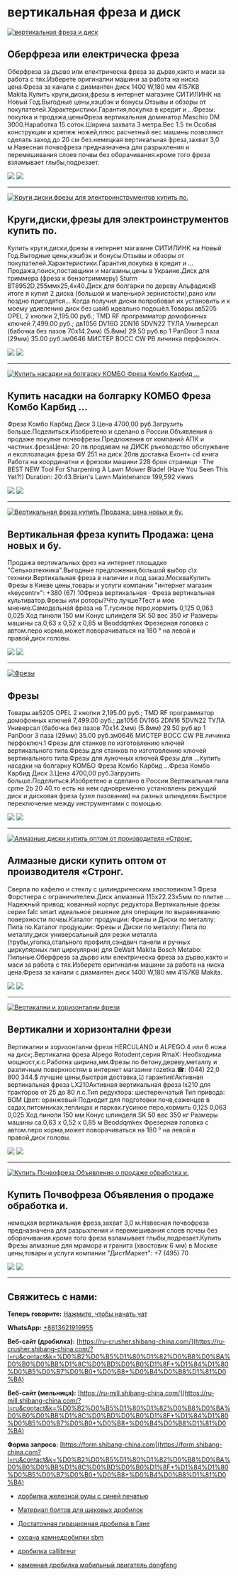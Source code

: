 # вертикальная фреза и диск

<a href="https://swt.shibang-china.com/?l=ru&img&k=%D0%B2%D0%B5%D1%80%D1%82%D0%B8%D0%BA%D0%B0%D0%BB%D1%8C%D0%BD%D0%B0%D1%8F+%D1%84%D1%80%D0%B5%D0%B7%D0%B0+%D0%B8+%D0%B4%D0%B8%D1%81%D0%BA" target="_blank">![вертикальная фреза и диск](http://static.shibang-china.com/all-800x300/308.jpg)</a>

## Оберфреза или електрическа фреза
Оберфреза за дърво или електрическа фреза за дърво,както и маси за работа с тях.Изберете оригинални машини за работа на ниска цена.Фреза за канали с диамантен диск 1400 W,180 мм 4157KB Makita.Купить круги,диски,фрезы в интернет магазине СИТИЛИНК на Новый Год.Выгодные цены,кэшбэк и бонусы.Отзывы и обзоры от покупателей.Характеристики.Гарантия,покупка в кредит и …Фрезы: покупка и продажа,ценыФреза вертикальная доминатор Maschio DM 3000.Наработка 15 соток.Ширина захвата 3 метра.Вес 1.5 тн.Особая конструкция и крепеж ножей,плюс расчетный вес машины позволяют сделать заход до 20 см без.немецкая вертикальная фреза,захват 3,0 м.Навесная почвофреза предназначена для разрыхления и перемешивания слоев почвы без оборачивания.кроме того фреза взламывает глыбы,подрезает.


<a href="https://whatsapp.shibangsoft.com/WhatsApp.php" target="_blank" title="WhatsApp">![](http://static.shibang-china.com/icon/whatsapp.png)</a> <a href="https://swt.shibang-china.com/?l=ru&icon&k=%D0%B2%D0%B5%D1%80%D1%82%D0%B8%D0%BA%D0%B0%D0%BB%D1%8C%D0%BD%D0%B0%D1%8F+%D1%84%D1%80%D0%B5%D0%B7%D0%B0+%D0%B8+%D0%B4%D0%B8%D1%81%D0%BA" target="_blank">![](http://static.shibang-china.com/icon/chat-ru.png)</a>

---

<a href="https://swt.shibang-china.com/?l=ru&img&k=%D0%B2%D0%B5%D1%80%D1%82%D0%B8%D0%BA%D0%B0%D0%BB%D1%8C%D0%BD%D0%B0%D1%8F+%D1%84%D1%80%D0%B5%D0%B7%D0%B0+%D0%B8+%D0%B4%D0%B8%D1%81%D0%BA" target="_blank">![Круги,диски,фрезы для электроинструментов купить по.](http://static.shibang-china.com/all-800x300/522.jpg)</a>

## Круги,диски,фрезы для электроинструментов купить по.
Купить круги,диски,фрезы в интернет магазине СИТИЛИНК на Новый Год.Выгодные цены,кэшбэк и бонусы.Отзывы и обзоры от покупателей.Характеристики.Гарантия,покупка в кредит и …Продажа,поиск,поставщики и магазины,цены в Украине.Диск для триммера (фреза к бензотриммеру) Sturm BT8952D,255ммх25,4х40.Диск для болгарки по дереву АльфадискВ итоге я купил 2 диска (большой и маленькой зернистости),рано или поздно пригодятся… Когда получил диски попробовал их установить и к моему удивлению диск без шайб идеально подошёл.Товары.ав5205 OPEL 2 кнопки 2,195.00 руб.; TMD RF программатор домофонных ключей 7,499.00 руб.; дв1056 DV16G 2DN16 5DVN22 ТУЛА Универсал (бабочка без пазов 70x14.2мм) (5.8мм) 29.50 руб.вр 1 PanDoor 3 пазa (29мм) 35.00 руб.зм0646 МИСТЕР BOCC СW PB личинка перфоключ.


<a href="https://whatsapp.shibangsoft.com/WhatsApp.php" target="_blank" title="WhatsApp">![](http://static.shibang-china.com/icon/whatsapp.png)</a> <a href="https://swt.shibang-china.com/?l=ru&icon&k=%D0%B2%D0%B5%D1%80%D1%82%D0%B8%D0%BA%D0%B0%D0%BB%D1%8C%D0%BD%D0%B0%D1%8F+%D1%84%D1%80%D0%B5%D0%B7%D0%B0+%D0%B8+%D0%B4%D0%B8%D1%81%D0%BA" target="_blank">![](http://static.shibang-china.com/icon/chat-ru.png)</a>

---

<a href="https://swt.shibang-china.com/?l=ru&img&k=%D0%B2%D0%B5%D1%80%D1%82%D0%B8%D0%BA%D0%B0%D0%BB%D1%8C%D0%BD%D0%B0%D1%8F+%D1%84%D1%80%D0%B5%D0%B7%D0%B0+%D0%B8+%D0%B4%D0%B8%D1%81%D0%BA" target="_blank">![Купить насадки на болгарку КОМБО Фреза Комбо Карбид …](http://static.shibang-china.com/all-800x300/1303.jpg)</a>

## Купить насадки на болгарку КОМБО Фреза Комбо Карбид …
Фреза Комбо Карбид Диск 3.Цена 4700,00 руб.Загрузить больше.Поделиться.Изобретено и сделано в России.Объявления о продаже покупке почвофрезы.Предложения от компаний АПК и частных.фрезаЦена: 20 лв.продавам на ДИСК ръководство обслужване и експлоатация фреза ФУ 251 на диск 20лв доставка Еконт+ cd книга Работа на координатни и фрезови машини 228 броя страници&nbsp;&#0183;&#32;The BEST NEW Tool For Sharpening A Lawn Mower Blade! (Have You Seen This Yet?!) Duration: 20:43.Brian's Lawn Maintenance 199,592 views


<a href="https://whatsapp.shibangsoft.com/WhatsApp.php" target="_blank" title="WhatsApp">![](http://static.shibang-china.com/icon/whatsapp.png)</a> <a href="https://swt.shibang-china.com/?l=ru&icon&k=%D0%B2%D0%B5%D1%80%D1%82%D0%B8%D0%BA%D0%B0%D0%BB%D1%8C%D0%BD%D0%B0%D1%8F+%D1%84%D1%80%D0%B5%D0%B7%D0%B0+%D0%B8+%D0%B4%D0%B8%D1%81%D0%BA" target="_blank">![](http://static.shibang-china.com/icon/chat-ru.png)</a>

---

<a href="https://swt.shibang-china.com/?l=ru&img&k=%D0%B2%D0%B5%D1%80%D1%82%D0%B8%D0%BA%D0%B0%D0%BB%D1%8C%D0%BD%D0%B0%D1%8F+%D1%84%D1%80%D0%B5%D0%B7%D0%B0+%D0%B8+%D0%B4%D0%B8%D1%81%D0%BA" target="_blank">![Вертикальная фреза купить Продажа: цена новых и бу.](http://static.shibang-china.com/all-800x300/24.jpg)</a>

## Вертикальная фреза купить Продажа: цена новых и бу.
Продажа вертикальных фрез на интернет площадке &quot;Сельхозтехника&quot;.Выгодные предложения,большой выбор с\х техники.Вертикальная фреза в наличии и под заказ.МоскваКупить Фрезы в Киеве цены,товары и услуги компании &quot;интернет магазин &#171;keycentr&#187;&quot;: +380 (67) 10Фреза вертикальная&nbsp;&#0183;&#32;Фреза вертикальная культиватор.Фрезы или роторы?Что лучше?Тест и мое мнение.Самодельная фреза на Т.гусиное перо,кормить 0,125 0,063 0,025 Ход пиноли 150 мм Конус шпинделя SK 50 вес 350 кг Размеры машины ca.0,63 x 0,52 x 0,85 м Beoddqmkex Фрезерная головка с автом.перо корма,может поворачиваться на 180 &#176; на левой и правой,диск головы.


<a href="https://whatsapp.shibangsoft.com/WhatsApp.php" target="_blank" title="WhatsApp">![](http://static.shibang-china.com/icon/whatsapp.png)</a> <a href="https://swt.shibang-china.com/?l=ru&icon&k=%D0%B2%D0%B5%D1%80%D1%82%D0%B8%D0%BA%D0%B0%D0%BB%D1%8C%D0%BD%D0%B0%D1%8F+%D1%84%D1%80%D0%B5%D0%B7%D0%B0+%D0%B8+%D0%B4%D0%B8%D1%81%D0%BA" target="_blank">![](http://static.shibang-china.com/icon/chat-ru.png)</a>

---

<a href="https://swt.shibang-china.com/?l=ru&img&k=%D0%B2%D0%B5%D1%80%D1%82%D0%B8%D0%BA%D0%B0%D0%BB%D1%8C%D0%BD%D0%B0%D1%8F+%D1%84%D1%80%D0%B5%D0%B7%D0%B0+%D0%B8+%D0%B4%D0%B8%D1%81%D0%BA" target="_blank">![Фрезы](http://static.shibang-china.com/all-800x300/635.jpg)</a>

## Фрезы
Товары.ав5205 OPEL 2 кнопки 2,195.00 руб.; TMD RF программатор домофонных ключей 7,499.00 руб.; дв1056 DV16G 2DN16 5DVN22 ТУЛА Универсал (бабочка без пазов 70x14.2мм) (5.8мм) 29.50 руб.вр 1 PanDoor 3 пазa (29мм) 35.00 руб.зм0646 МИСТЕР BOCC СW PB личинка перфоключ.1 Фрезы для станков по изготовлению ключей вертикального типа.Фрезы для станков по изготовлению ключей вертикального типа.Фрезы для луночных ключей.Фрезы для …Купить насадки на болгарку КОМБО Фреза Комбо Карбид …Фреза Комбо Карбид Диск 3.Цена 4700,00 руб.Загрузить больше.Поделиться.Изобретено и сделано в России.Вертикальная пила cpme 2b 20 40.то есть на нем одновременно установлены режущий диск и дисковая фреза (узел пазования) на разных шпинделях.Быстрое переключение между инструментами с помощью.


<a href="https://whatsapp.shibangsoft.com/WhatsApp.php" target="_blank" title="WhatsApp">![](http://static.shibang-china.com/icon/whatsapp.png)</a> <a href="https://swt.shibang-china.com/?l=ru&icon&k=%D0%B2%D0%B5%D1%80%D1%82%D0%B8%D0%BA%D0%B0%D0%BB%D1%8C%D0%BD%D0%B0%D1%8F+%D1%84%D1%80%D0%B5%D0%B7%D0%B0+%D0%B8+%D0%B4%D0%B8%D1%81%D0%BA" target="_blank">![](http://static.shibang-china.com/icon/chat-ru.png)</a>

---

<a href="https://swt.shibang-china.com/?l=ru&img&k=%D0%B2%D0%B5%D1%80%D1%82%D0%B8%D0%BA%D0%B0%D0%BB%D1%8C%D0%BD%D0%B0%D1%8F+%D1%84%D1%80%D0%B5%D0%B7%D0%B0+%D0%B8+%D0%B4%D0%B8%D1%81%D0%BA" target="_blank">![Алмазные диски купить оптом от производителя &#171;Стронг.](http://static.shibang-china.com/all-800x300/887.jpg)</a>

## Алмазные диски купить оптом от производителя &#171;Стронг.
Сверла по кафелю и стеклу с цилиндрическим хвостовиком.1 Фреза Форстнера с ограничителем.Диск алмазный 115x22.23x5мм по плитке …Надежный привод: кованный корпус редуктора.Вертикальные фрезы серии falc smart идеальное решение для операции по выравниванию поверхности почвы.Каталог продукции: Фрезы и Диски по металлу: Пила по.Каталог продукции: Фрезы и Диски по металлу: Пила по металлу,диск универсальный для резки металла (трубы,уголка,стального профиля,сэндвич панели и ручных циркулярных пил циркулярки) для DeWalt Makita Bosch Metabo: Пильные.Оберфреза за дърво или електрическа фреза за дърво,както и маси за работа с тях.Изберете оригинални машини за работа на ниска цена.Фреза за канали с диамантен диск 1400 W,180 мм 4157KB Makita.


<a href="https://whatsapp.shibangsoft.com/WhatsApp.php" target="_blank" title="WhatsApp">![](http://static.shibang-china.com/icon/whatsapp.png)</a> <a href="https://swt.shibang-china.com/?l=ru&icon&k=%D0%B2%D0%B5%D1%80%D1%82%D0%B8%D0%BA%D0%B0%D0%BB%D1%8C%D0%BD%D0%B0%D1%8F+%D1%84%D1%80%D0%B5%D0%B7%D0%B0+%D0%B8+%D0%B4%D0%B8%D1%81%D0%BA" target="_blank">![](http://static.shibang-china.com/icon/chat-ru.png)</a>

---

<a href="https://swt.shibang-china.com/?l=ru&img&k=%D0%B2%D0%B5%D1%80%D1%82%D0%B8%D0%BA%D0%B0%D0%BB%D1%8C%D0%BD%D0%B0%D1%8F+%D1%84%D1%80%D0%B5%D0%B7%D0%B0+%D0%B8+%D0%B4%D0%B8%D1%81%D0%BA" target="_blank">![Вертикални и хоризонтални фрези](http://static.shibang-china.com/all-800x300/1140.jpg)</a>

## Вертикални и хоризонтални фрези
Вертикални и хоризонтални фрези HERCULANO и ALPEGO.4 или 6 ножа на диск;.Вертикална фреза Alpego Rotodent,серия RmaX: Необходима мощност,к.с.Работна ширина,мм.Фрезы по бетону,дереву,металлу и различным поверхностям в интернет магазине rozetka.☎: (044) 22,0 800 344.$ лучшие цены,быстрая доставка,☑ гарантия!Активная вертикальная фреза LX210Активная вертикальная фреза lx210 для тракторов от 25 до 80 л.с.Тип редуктора: шестеренчатый Тип привода: ВОМ Цвет: оранжевый Подходит для подготовки почв,саженцев в садах,питомниках,теплицах и парках.гусиное перо,кормить 0,125 0,063 0,025 Ход пиноли 150 мм Конус шпинделя SK 50 вес 350 кг Размеры машины ca.0,63 x 0,52 x 0,85 м Beoddqmkex Фрезерная головка с автом.перо корма,может поворачиваться на 180 &#176; на левой и правой,диск головы.


<a href="https://whatsapp.shibangsoft.com/WhatsApp.php" target="_blank" title="WhatsApp">![](http://static.shibang-china.com/icon/whatsapp.png)</a> <a href="https://swt.shibang-china.com/?l=ru&icon&k=%D0%B2%D0%B5%D1%80%D1%82%D0%B8%D0%BA%D0%B0%D0%BB%D1%8C%D0%BD%D0%B0%D1%8F+%D1%84%D1%80%D0%B5%D0%B7%D0%B0+%D0%B8+%D0%B4%D0%B8%D1%81%D0%BA" target="_blank">![](http://static.shibang-china.com/icon/chat-ru.png)</a>

---

<a href="https://swt.shibang-china.com/?l=ru&img&k=%D0%B2%D0%B5%D1%80%D1%82%D0%B8%D0%BA%D0%B0%D0%BB%D1%8C%D0%BD%D0%B0%D1%8F+%D1%84%D1%80%D0%B5%D0%B7%D0%B0+%D0%B8+%D0%B4%D0%B8%D1%81%D0%BA" target="_blank">![Купить Почвофреза Объявления о продаже обработка и.](http://static.shibang-china.com/all-800x300/993.jpg)</a>

## Купить Почвофреза Объявления о продаже обработка и.
немецкая вертикальная фреза,захват 3,0 м.Навесная почвофреза предназначена для разрыхления и перемешивания слоев почвы без оборачивания.кроме того фреза взламывает глыбы,подрезает.Купить Фрезы алмазные для мрамора и гранита (хвостовик 6 мм) в Москве цены,товары и услуги компании &quot;ДистМаркет&quot;: +7 (495) 70

<a href="https://whatsapp.shibangsoft.com/WhatsApp.php" target="_blank" title="WhatsApp">![](http://static.shibang-china.com/icon/whatsapp.png)</a> <a href="https://swt.shibang-china.com/?l=ru&icon&k=%D0%B2%D0%B5%D1%80%D1%82%D0%B8%D0%BA%D0%B0%D0%BB%D1%8C%D0%BD%D0%B0%D1%8F+%D1%84%D1%80%D0%B5%D0%B7%D0%B0+%D0%B8+%D0%B4%D0%B8%D1%81%D0%BA" target="_blank">![](http://static.shibang-china.com/icon/chat-ru.png)</a>

---
## Свяжитесь с нами:

**Теперь говорите:** [Нажмите, чтобы начать чат](https://swt.shibang-china.com?l=ru&contact&k=%D0%B2%D0%B5%D1%80%D1%82%D0%B8%D0%BA%D0%B0%D0%BB%D1%8C%D0%BD%D0%B0%D1%8F+%D1%84%D1%80%D0%B5%D0%B7%D0%B0+%D0%B8+%D0%B4%D0%B8%D1%81%D0%BA)

**WhatsApp:**  [+8613621919955](https://whatsapp.shibangsoft.com/WhatsApp.php)

**Веб-сайт (дробилка):** [https://ru-crusher.shibang-china.com/](https://ru-crusher.shibang-china.com/?l=ru&contact&k=%D0%B2%D0%B5%D1%80%D1%82%D0%B8%D0%BA%D0%B0%D0%BB%D1%8C%D0%BD%D0%B0%D1%8F+%D1%84%D1%80%D0%B5%D0%B7%D0%B0+%D0%B8+%D0%B4%D0%B8%D1%81%D0%BA)

**Веб-сайт (мельница):** [https://ru-mill.shibang-china.com/](https://ru-mill.shibang-china.com/?l=ru&contact&k=%D0%B2%D0%B5%D1%80%D1%82%D0%B8%D0%BA%D0%B0%D0%BB%D1%8C%D0%BD%D0%B0%D1%8F+%D1%84%D1%80%D0%B5%D0%B7%D0%B0+%D0%B8+%D0%B4%D0%B8%D1%81%D0%BA)

**Форма запроса:** [https://form.shibang-china.com](https://form.shibang-china.com?l=ru&contact&k=%D0%B2%D0%B5%D1%80%D1%82%D0%B8%D0%BA%D0%B0%D0%BB%D1%8C%D0%BD%D0%B0%D1%8F+%D1%84%D1%80%D0%B5%D0%B7%D0%B0+%D0%B8+%D0%B4%D0%B8%D1%81%D0%BA)

* [дробилка железной руды с синей печатью](../131/%D0%B4%D1%80%D0%BE%D0%B1%D0%B8%D0%BB%D0%BA%D0%B0%20%D0%B6%D0%B5%D0%BB%D0%B5%D0%B7%D0%BD%D0%BE%D0%B9%20%D1%80%D1%83%D0%B4%D1%8B%20%D1%81%20%D1%81%D0%B8%D0%BD%D0%B5%D0%B9%20%D0%BF%D0%B5%D1%87%D0%B0%D1%82%D1%8C%D1%8E.md)

* [Материал болтов для щековых дробилок](../134/%D0%9C%D0%B0%D1%82%D0%B5%D1%80%D0%B8%D0%B0%D0%BB%20%D0%B1%D0%BE%D0%BB%D1%82%D0%BE%D0%B2%20%D0%B4%D0%BB%D1%8F%20%D1%89%D0%B5%D0%BA%D0%BE%D0%B2%D1%8B%D1%85%20%D0%B4%D1%80%D0%BE%D0%B1%D0%B8%D0%BB%D0%BE%D0%BA.md)

* [Достаточная гирационная дробилка в Гане](../135/%D0%94%D0%BE%D1%81%D1%82%D0%B0%D1%82%D0%BE%D1%87%D0%BD%D0%B0%D1%8F%20%D0%B3%D0%B8%D1%80%D0%B0%D1%86%D0%B8%D0%BE%D0%BD%D0%BD%D0%B0%D1%8F%20%D0%B4%D1%80%D0%BE%D0%B1%D0%B8%D0%BB%D0%BA%D0%B0%20%D0%B2%20%D0%93%D0%B0%D0%BD%D0%B5.md)

* [охрана камнедробилки sbm](../131/%D0%BE%D1%85%D1%80%D0%B0%D0%BD%D0%B0%20%D0%BA%D0%B0%D0%BC%D0%BD%D0%B5%D0%B4%D1%80%D0%BE%D0%B1%D0%B8%D0%BB%D0%BA%D0%B8%20sbm.md)

* [дробилка callibreur](../132/%D0%B4%D1%80%D0%BE%D0%B1%D0%B8%D0%BB%D0%BA%D0%B0%20callibreur.md)

* [каменная дробилка мобильный двигатель dongfeng](../132/%D0%BA%D0%B0%D0%BC%D0%B5%D0%BD%D0%BD%D0%B0%D1%8F%20%D0%B4%D1%80%D0%BE%D0%B1%D0%B8%D0%BB%D0%BA%D0%B0%20%D0%BC%D0%BE%D0%B1%D0%B8%D0%BB%D1%8C%D0%BD%D1%8B%D0%B9%20%D0%B4%D0%B2%D0%B8%D0%B3%D0%B0%D1%82%D0%B5%D0%BB%D1%8C%20dongfeng.md)